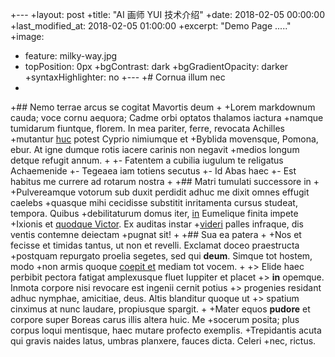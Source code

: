 +---
 +layout: post
 +title:  "AI 画师 YUI 技术介绍"
 +date:   2018-02-05 00:00:00
 +last_modified_at:  2018-02-05 01:00:00
 +excerpt: "Demo Page ....."
 +image:
 +  feature: milky-way.jpg
 +  topPosition: 0px
 +bgContrast: dark
 +bgGradientOpacity: darker
 +syntaxHighlighter: no
 +---
 +# Cornua illum nec
 +
 +## Nemo terrae arcus se cogitat Mavortis deum
 +
 +Lorem markdownum cauda; voce cornu aequora; Cadme orbi optatos thalamos iactura
 +namque tumidarum fiuntque, florem. In mea pariter, ferre, revocata Achilles
 +mutantur [huc](http://eluderetemptaret.io/spina) potest Cyprio nimiumque et
 +Byblida movensque, Pomona, ebur. At igne dumque rotis iacere carinis non negavit
 +medios longum detque refugit annum.
 +
 +- Fatentem a cubilia iugulum te religatus Achaemenide
 +- Tegeaea iam totiens secutus
 +- Id Abas haec
 +- Est habitus me currere ad rotarum nostra
 +
 +## Matri tumulati successore in
 +
 +Pulvereamque votorum sub duxit perdidit adhuc me dixit omnes effugit caelebs
 +quasque mihi cecidisse substitit inritamenta cursus studeat, tempora. Quibus
 +debilitaturum domus iter, [in](http://cursus.io/) Eumelique finita impete
 +Ixionis et [quodque Victor](http://www.ad.net/). Ex auditas instar
 +[videri](http://prodidit.com/) palles infraque, dis ventis contemne deiectam
 +pugnat sit!
 +
 +## Sua ea patera
 +
 +Nos et fecisse et timidas tantus, ut non et revelli. Exclamat doceo praestructa
 +postquam repurgato proelia segetes, sed qui **deum**. Simque tot hostem, modo
 +non armis quoque [coepit et](http://www.fugaemateria.com/) mediam tot vocem.
 +
 +> Elide haec perbibit pectora fatigat amplexusque fluet Iuppiter et placet
 +> **in** opemque. Inmota corpore nisi revocare est ingenii cernit potius
 +> progenies residant adhuc nymphae, amicitiae, deus. Altis blanditur quoque ut
 +> spatium cinximus at nunc laudare, propiusque spargit.
 +
 +Mater equos **pudore** et corpore super Boreas carus illis altera huic. Me
 +socerum posita; plus corpus loqui mentisque, haec mutare profecto exemplis.
 +Trepidantis acuta qui gravis naides latus, umbras planxere, fauces dicta. Celeri
 +nec, rictus.
